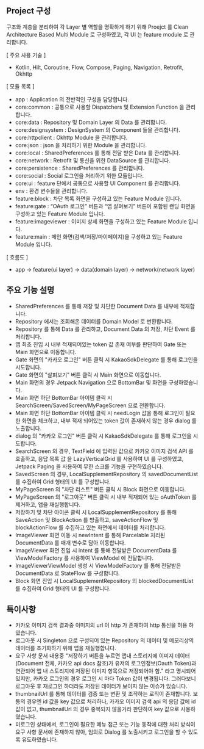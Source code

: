 ## Project 구성
구조와 계층을 분리하여 각 Layer 별 역할을 명확하게 하기 위해 Proejct 를 Clean Architecture Based Multi Module 로 구성하였고, 각 UI 는 feature module 로 관리합니다.

[ 주요 사용 기술 ]
- Kotlin, Hilt, Coroutine, Flow, Compose, Paging, Navigation, Retrofit, Okhttp

[ 모듈 목록 ]
- app : Application 의 전반적인 구성을 담당합니다.
- core:common : 공통으로 사용할 Dispatchers 및 Extension Function 을 관리합니다.
- core:data : Repository 및 Domain Layer 의 Data 를 관리합니다.
- core:designsystem : DesignSystem 의 Component 들을 관리합니다.
- core:httpclient : Okhttp Module 을 관리합니다.
- core:json : json 을 처리하기 위한 Module 을 관리합니다.
- core:local : SharedPreferences 를 통해 전달 받은 Data 를 관리합니다.
- core:network : Retrofit 및 통신을 위한 DataSource 를 관리합니다.
- core:persistence : SharedPreferences 를 관리합니다.
- core:social : Social 로그인을 처리하기 위한 모듈입니다.
- core:ui : feature 단에서 공통으로 사용할 UI Component 를 관리합니다.
- env : 환경 변수들을 관리합니다.
- feature:block : 차단 목록 화면을 구성하고 있는 Feature Module 입니다.
- feature:gate : “OAuth 로그인” 버튼과 “앱 살펴보기” 버튼이 포함된 랜딩 화면을 구성하고 있는 Feature Module 입니다.
- feature:imageviewer : 이미지 상세 화면을 구성하고 있는 Feature Module 입니다.
- feature:main : 메인 화면(검색/저장/마이페이지)을 구성하고 있는 Feature Module 입니다.


[ 흐름도 ]
- app -> feature(ui layer) -> data(domain layer) -> network(network layer)


## 주요 기능 설명
- SharedPreferences 를 통해 저장 및 차단한 Document Data 를 내부에 적재합니다.
- Repository 에서는 조회해온 데이터를 Domain Model 로 변환합니다.
- Repository 를 통해 Data 를 관리하고, Document Data 의 저장, 차단 Event 를 처리합니다.
- 앱 최초 진입 시 내부 적재되어있는 token 값 존재 여부를 판단하여 Gate 또는 Main 화면으로 이동합니다.
- Gate 화면의 "카카오 로그인" 버튼 클릭 시 KakaoSdkDelegate 를 통해 로그인을 시도합니다.
- Gate 화면의 "살펴보기" 버튼 클릭 시 Main 화면으로 이동합니다.
- Main 화면의 경우 Jetpack Navigation 으로 BottomBar 및 화면을 구성하였습니다.
- Main 화면 하단 BottomBar 아이템 클릭 시 SearchScreen/SavedScreen/MyPageScreen 으로 전환합니다.
- Main 화면 하단 BottomBar 아이템 클릭 시 needLogin 값을 통해 로그인이 필요한 화면을 체크하고, 내부 적재 되어있는 token 값이 존재하지 않는 경우 dialog 를 노출합니다.
- dialog 의 "카카오 로그인" 버튼 클릭 시 KakaoSdkDelegate 를 통해 로그인을 시도합니다.
- SearchScreen 의 경우, TextField 에 입력된 값으로 카카오 이미지 검색 API 를 호출하고, 응답 목록 값 을 LazyVerticalGrid 를 사용하여 UI 를 구성하였고, Jetpack Paging 을 사용하여 무한 스크롤 기능을 구현하였습니다.
- SavedScreen 의 경우, LocalSupplementRepository 의 savedDocumentList 를 수집하여 Grid 형태의 UI 를 구성합니다.
- MyPageScreen 의 "차단 리스트" 버튼 클릭 시 Block 화면으로 이동합니다.
- MyPageScreen 의 "로그아웃" 버튼 클릭 시 내부 적재되어 있는 oAuthToken 를 제거하고, 앱을 재실행합니다.
- 저장하기 및 차단 아이콘 클릭 시 LocalSupplementRepository 를 통해 SaveAction 및 BlockAction 를 방출하고, saveActionFlow 및 blockActionFlow 를 수집하고 있는 화면에서 데이터를 처리합니다.
- ImageViewer 화면 이동 시 newIntent 를 통해 Parcelable 처리된 DocumentData 를 매개 변수로 담아 이동합니다.
- ImageViewer 화면 진입 시 intent 를 통해 전달받은 DocumentData 를 ViewModelFactory 를 사용하여 ViewModel 에 전달합니다.
- ImageViewerViewModel 생성 시 ViewModelFactory 를 통해 전달받은 DocumentData 로 StateFlow 를 구성합니다.
- Block 화면 진입 시 LocalSupplementRepository 의 blockedDocumentList 를 수집하여 Grid 형태의 UI 를 구성합니다.


## 특이사항
- 카카오 이미지 검색 결과중 이미지의 url 이 http 가 존재하여 http 통신을 허용 하였습니다.
- 로그아웃 시 Singleton 으로 구성되어 있는 Repository 의 데이터 및 메모리상의 데이터를 초기화하기 위해 앱을 재실행합니다.
- 요구 사항 문서 내용중 "저장하기 버튼을 누르면 앱내 스토리지에 이미지 데이터(Document 전체, 카카오 api docs 참조)가 유저의 로그인정보(Oauth Token)과 연관되어 앱 내 스토리지에 저장된 이미지 항목으로 저장되어야 함." 라고 명시되어 있지만, 카카오 로그인의 경우 로그인 시 마다 Token 값이 변경됩니다. 그러다보니 로그아웃 후 재로그인 하더라도 저장된 데이터가 보이지 않는 이슈가 있습니다.
- thumbnailUrl 를 통해 데이터를 검증 또는 변환 및 조작하는 로직이 존재합니다. 보통의 경우엔 id 값을 key 값으로 처리하나, 카카오 이미지 검색 api 의 응답 값에 id 값이 없고, thumbnailUrl 의 경우 중복되지 않을거라 판단하여 key 값으로 사용하였습니다.
- 미로그인 상태에서, 로그인이 필요한 메뉴 접근 또는 기능 동작에 대한 처리 방식이 요구 사항 문서에 존재하지 않아, 임의로 Dialog 를 노출시키고 로그인을 할 수 있도록 유도하였습니다.
